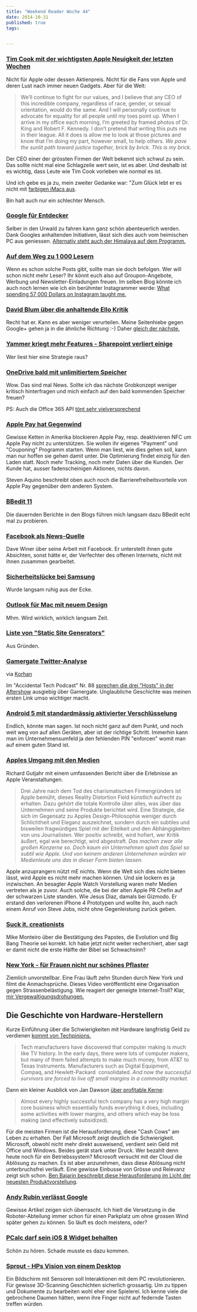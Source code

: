 ```yaml
---
title: "Weekend Reader Woche 44"
date: 2014-10-31
published: true
tags: 


---
```



### [Tim Cook mit der wichtigsten Apple Neuigkeit der letzten Wochen](http://www.theverge.com/2014/10/30/7130899/tim-cook-proud-to-be-gay)

Nicht für Apple oder dessen Aktienpreis. Nicht für die Fans von Apple und deren Lust nach immer neuen Gadgets. Aber für die Welt:

>We’ll continue to fight for our values, and I believe that any CEO of this incredible company, regardless of race, gender, or sexual orientation, would do the same. And I will personally continue to advocate for equality for all people until my toes point up.
When I arrive in my office each morning, I’m greeted by framed photos of Dr. King and Robert F. Kennedy. I don’t pretend that writing this puts me in their league. All it does is allow me to look at those pictures and know that I’m doing my part, however small, to help others. *We pave the sunlit path toward justice together, brick by brick. This is my brick.*

Der CEO einer der grössten Firmen der Welt bekennt sich schwul zu sein. Das sollte nicht mal eine Schlagzeile wert sein, ist es aber. Und deshalb ist es wichtig, dass Leute wie Tim Cook vorleben wie *normal* es ist. 

Und ich gebe es ja zu, mein zweiter Gedanke war: "Zum Glück lebt er es nicht mit [farbigen iMacs aus](http://en.wikipedia.org/wiki/IMac_G3). 

Bin halt auch nur ein schlechter Mensch.

### [Google für Entdecker](http://stadt-bremerhaven.de/google-street-view-schimpansen/)

Selber in den Urwald zu fahren kann ganz schön abenteuerlich werden. Dank Googles anhaltenden Initiativen, lässt sich dies auch vom heimischen PC aus geniessen. [Alternativ steht auch der Himalaya auf dem Programm.](http://stadt-bremerhaven.de/street-view-himalaya-aufnahmen/)

### [Auf dem Weg zu 1 000 Lesern](http://www.quicksprout.com/2014/10/24/how-to-get-your-first-1000-blog-readers/)

Wenn es schon solche Posts gibt, sollte man sie doch befolgen. Wer will schon nicht mehr Leser? Ihr könnt euch also auf Groupon-Angebote, Werbung und Newsletter-Einladungen freuen. Im selben Blog könnte ich auch noch lernen wie ich ein berühmter Instagrammer werde: [What spending 57 000 Dollars on Instagram taught me.](http://www.quicksprout.com/2014/10/22/what-spending-57000-on-instagram-taught-me/)

### [David Blum über die anhaltende Ello Kritik](http://ello.co/dblum/post/rKeGLXdaoDRkSe0uke8bsw)

Recht hat er. Kann es aber weniger verurteilen. Meine Seitenhiebe gegen Google+ gehen ja in die ähnliche Richtung :-) Daher [gleich der nächste.](http://sephko.tumblr.com/image/101275314843)

### [Yammer kriegt mehr Features - Sharepoint verliert einige](http://gcn.com/articles/2014/10/22/sharepoint-yammer.aspx?m=1)

Wer liest hier eine Strategie raus?

### [OneDrive bald mit unlimitiertem Speicher](https://blog.onedrive.com/office-365-onedrive-unlimited-storage/)

Wow. Das sind mal News. Sollte ich das nächste Grobkonzept weniger kritisch hinterfragen und mich einfach auf den bald kommenden Speicher freuen?

PS: Auch die Office 365 API [tönt sehr vielversprechend](http://arstechnica.com/information-technology/2014/10/office-365-apis-let-you-plumb-the-web-into-your-inbox/)

### [Apple Pay hat Gegenwind](http://stevensblog.org/apple-pay-rejections/)

Gewisse Ketten in Amerika blockieren Apple Pay, resp. deaktivieren NFC um Apple Pay nicht zu unterstützen. Sie wollen ihr eigenes "Payment" und "Couponing" Programm starten. Wenn man liest, wie dies gehen soll, kann man nur hoffen sie gehen damit unter. Die Optimierung findet einzig für den Laden statt. Noch mehr Tracking, noch mehr Daten über die Kunden. Der Kunde hat, ausser fadenscheinigen Aktionen, nichts davon. 

Steven Aquino beschreibt oben auch noch die Barrierefreiheitsvorteile von Apple Pay gegenüber dem anderen System. 

### [BBedit 11](http://shapeof.com/archives/2014/10/bbedit_11.html)

Die dauernden Berichte in den Blogs führen mich langsam dazu BBedit echt mal zu probieren. 

### [Facebook als News-Quelle](http://scripting.com/2014/10/27/whatDoesFacebookWant.html)

Dave Winer über seine Arbeit mit Facebook. Er unterstellt ihnen gute Absichten, sonst hätte er, der Verfechter des offenen Internets, nicht mit ihnen zusammen gearbeitet. 

### [Sicherheitslücke bei Samsung](http://stadt-bremerhaven.de/samsung-sicherheitsluecke-hacker-zero/)

Wurde langsam ruhig aus der Ecke.

### [Outlook für Mac mit neuem Design](http://www.ifrick.ch/2014/10/screenshots-zeigen-neues-mac-outlook-erscheinungstermin-am-freitag-moeglich/)

Mhm. Wird wirklich, wirklich langsam Zeit. 

### [Liste von "Static Site Generators"](https://staticsitegenerators.net/)

Aus Gründen.

### [Gamergate Twitter-Analyse](https://t.co/ZnkiXvBmsC)

via [Korhan](https://twitter.com/kglsvn/status/527145466652557313)

Im "Accidental Tech Podcast" Nr. 88 [sprechen die drei "Hosts" in der Aftershow](http://atp.fm/episodes/88) ausgiebig über Gamergate. Unglaubliche Geschichte was meinen ersten Link umso wichtiger macht. 

### [Android 5 mit standardmässig aktivierter Verschlüsselung](http://readwrite.com/2014/10/28/google-android-lollipop-encryption-issues)

Endlich, könnte man sagen. Ist noch nicht ganz auf dem Punkt, und noch weit weg von auf allen Geräten, aber ist der richtige Schritt. Immerhin kann man im Unternehmensumfeld ja den fehlenden PIN "enforcen" womit man auf einem guten Stand ist. 

### [Apples Umgang mit den Medien](https://krautreporter.de/85--der-apfel-fallt-nicht-weit-vom-bann)

Richard Gutjahr mit einem umfassenden Bericht über die Erlebnisse an Apple Veranstaltungen. 

>Drei Jahre nach dem Tod des charismatischen Firmengründers ist Apple bemüht, dieses Reality Distortion Field künstlich aufrecht zu erhalten. Dazu gehört die totale Kontrolle über alles, was über das Unternehmen und seine Produkte berichtet wird. Eine Strategie, die sich im Gegensatz zu Apples Design-Philosophie weniger durch Schlichtheit und Eleganz auszeichnet, sondern durch ein subtiles und bisweilen fragwürdiges Spiel mit der Eitelkeit und den Abhängigkeiten von uns Journalisten. Wer positiv schreibt, wird hofiert, wer Kritik äußert, egal wie berechtigt, wird abgestraft. *Das machen zwar alle großen Konzerne so. Doch kaum ein Unternehmen spielt das Spiel so subtil wie Apple. Und von keinem anderen Unternehmen würden wir Medienleute uns das in dieser Form bieten lassen.*

Apple anzuprangern nützt mE nichts. Wenn die Welt sich dies nicht bieten lässt, wird Apple es nicht mehr machen können. Und sie lockern es ja inzwischen. An besagter Apple Watch Vorstellung waren mehr Medien vertreten als je zuvor. Auch solche, die bei der alten Apple PR Chefin auf der schwarzen Liste standen. Wie Jesus Diaz, damals bei Gizmodo. Er erstand den verlorenen iPhone 4 Prototypen und wollte ihn, auch nach einem Anruf von Steve Jobs, nicht ohne Gegenleistung zurück geben. 

### [Suck it, creationists](https://twitter.com/monteiro/status/527191261116366849)

Mike Monteiro über die Bestätigung des Papstes, die Evolution und Big Bang Theorie sei korrekt. Ich habe jetzt nicht weiter recherchiert, aber sagt er damit nicht die erste Hälfte der Bibel sei Schwachsinn?

### [New York - für Frauen nicht nur schönes Pflaster](http://kottke.org/14/10/ten-hours-of-walking-in-nyc-as-a-woman)

Ziemlich unvorstellbar. Eine Frau läuft zehn Stunden durch New York und filmt die Anmachsprüche. Dieses Video veröffentlicht eine Organisation gegen Strassenbelästigung. Wie reagiert der geneigte Internet-Troll? Klar, [mir Vergewaltigungsdrohungen.](http://www.vox.com/2014/10/29/7088867/catcall-video-hollaback-rape-)

## Die Geschichte von Hardware-Herstellern

Kurze Einführung über die Schwierigkeiten mit Hardware langfristig Geld zu verdienen [kommt von Techpinions.](http://techpinions.com/the-computer-struggles-apple-vs-the-industry/36227)

>Tech manufacturers have discovered that computer making is much like TV history. In the early days, there were lots of computer makers, but many of them failed attempts to make much money, from AT&T to Texas Instruments. Manufacturers such as Digital Equipment, Compaq, and Hewlett-Packard  consolidated. *And now the successful survivors are forced to live off small margins in a commodity market.*

Dann ein kleiner Ausblick von Jan Dawson [über profitable Kerne](http://techpinions.com/profitable-cores-and-reinvention/36270):

>Almost every highly successful tech company has a very high margin core business which essentially funds everything it does, including some activities with lower margins, and others which may be loss making (and effectively subsidized). 

Für die meisten Firmen ist die Herausforderung, diese "Cash Cows" am Leben zu erhalten. Der Fall Microsoft zeigt deutlich die Schwierigkeit. Microsoft, obwohl nicht mehr direkt ausweisend, verdient sein Geld mit Office und Windows. Beides gerät stark unter Druck. Wer bezahlt denn heute noch für ein Betriebssystem? Microsoft versucht mit der Cloud die Ablösung zu machen. Es ist aber anzunehmen, dass diese Ablösung nicht unterbruchsfrei verläuft. Eine gewisse Einbusse von Grösse und Relevanz zeigt sich schon. [Ben Bajarin beschreibt diese Herausforderung im Licht der neuesten Produktvorstellung](http://techpinions.com/microsoft-beyond-windows/36311). 

### [Andy Rubin verlässt Google](http://www.androidcentral.com/andy-rubin-former-head-android-leaving-google)

Gewisse Artikel zeigen sich überrascht. Ich hielt die Versetzung in die Roboter-Abteilung immer schon für einen Parkplatz um ohne grossen Wind später gehen zu können. So läuft es doch meistens, oder?

### [PCalc darf sein iOS 8 Widget behalten](http://verynicewebsite.net/2014/10/app-christmas-is-saved/)

Schön zu hören. Schade musste es dazu kommen. 

### [Sprout - HPs Vision von einem Desktop](http://www.theverge.com/2014/10/29/7089299/hp-sprout-pc-features-touch-mat-projector)

Ein Bildschirm mit Sensoren soll Interaktionen mit dem PC revolutionieren. Für gewisse 3D-Scanning Geschichten sicherlich grossartig. Um zu tippen und Dokumente zu bearbeiten wohl eher eine Spielerei. Ich kenne viele die gebrochene Daumen hätten, wenn ihre Finger nicht auf federnde Tasten treffen würden. 

